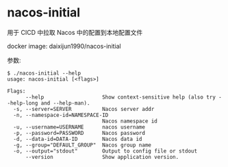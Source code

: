 # nacos-initial

用于 CICD 中拉取 Nacos 中的配置到本地配置文件

docker image: daixijun1990/nacos-initial

参数:

```shell
$ ./nacos-initial --help
usage: nacos-initial [<flags>]

Flags:
      --help                   Show context-sensitive help (also try --help-long and --help-man).
  -s, --server=SERVER          Nacos server addr
  -n, --namespace-id=NAMESPACE-ID
                               Nacos namespace id
  -u, --username=USERNAME      nacos username
  -p, --password=PASSWORD      Nacos password
  -d, --data-id=DATA-ID        Nacos data id
  -g, --group="DEFAULT_GROUP"  Nacos group name
  -o, --output="stdout"        Output to config file or stdout
      --version                Show application version.

```
